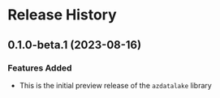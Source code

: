 # Release History

## 0.1.0-beta.1 (2023-08-16)

### Features Added

* This is the initial preview release of the `azdatalake` library

